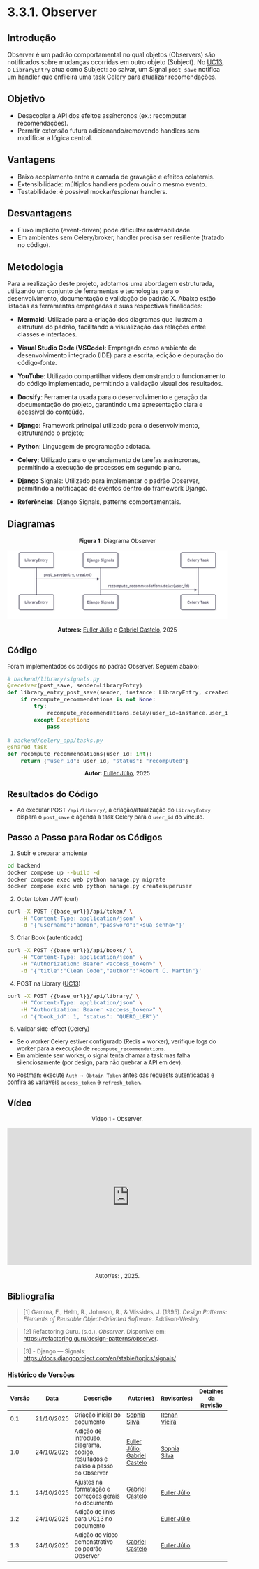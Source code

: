 # 3.3.1. Observer

## Introdução

Observer é um padrão comportamental no qual objetos (Observers) são notificados sobre mudanças ocorridas em outro objeto (Subject). No [UC13](https://unbarqdsw2025-2-turma01.github.io/2025.2-T01-G5_EuRecomendo_Entrega_02/#/Modelagem/2.3.1.CasosDeUso?id=tabela-13-especifica%c3%a7%c3%a3o-caso-de-uso-13-adicionar-livro-%c3%a0-biblioteca-pessoal), o `LibraryEntry` atua como Subject: ao salvar, um Signal `post_save` notifica um handler que enfileira uma task Celery para atualizar recomendações.

## Objetivo

- Desacoplar a API dos efeitos assíncronos (ex.: recomputar recomendações).
- Permitir extensão futura adicionando/removendo handlers sem modificar a lógica central.


## Vantagens

- Baixo acoplamento entre a camada de gravação e efeitos colaterais.
- Extensibilidade: múltiplos handlers podem ouvir o mesmo evento.
- Testabilidade: é possível mockar/espionar handlers.


## Desvantagens

- Fluxo implícito (event-driven) pode dificultar rastreabilidade.
- Em ambientes sem Celery/broker, handler precisa ser resiliente (tratado no código).

## Metodologia

Para a realização deste projeto, adotamos uma abordagem estruturada, utilizando um conjunto de ferramentas e tecnologias para o desenvolvimento, documentação e validação do padrão X. Abaixo estão listadas as ferramentas empregadas e suas respectivas finalidades:

- **Mermaid**: Utilizado para a criação dos diagramas que ilustram a estrutura do padrão, facilitando a visualização das relações entre classes e interfaces.
- **Visual Studio Code (VSCode)**: Empregado como ambiente de desenvolvimento integrado (IDE) para a escrita, edição e depuração do código-fonte.
- **YouTube**: Utilizado compartilhar vídeos demonstrando o funcionamento do código implementado, permitindo a validação visual dos resultados.
- **Docsify**: Ferramenta usada para o desenvolvimento e geração da documentação do projeto, garantindo uma apresentação clara e acessível do conteúdo.
- **Django**: Framework principal utilizado para o desenvolvimento, estruturando o projeto;
- **Python**: Linguagem de programação adotada.
- **Celery**: Utilizado para o gerenciamento de tarefas assíncronas, permitindo a execução de processos em segundo plano.
- **Django** Signals: Utilizado para implementar o padrão Observer, permitindo a notificação de eventos dentro do framework Django.

- **Referências**: Django Signals, patterns comportamentais.



## Diagramas

<font size="2"><p style="text-align: center"><b>Figura 1:</b> Diagrama Observer</div>

<div style="text-align: center;">

![Diagrama](./assets/diagramaObserverUC13.png)

</div>

<font size="2"><p style="text-align: center"><b>Autores:</b> [Euller Júlio](https://www.github.com/Potatoyz908) e [Gabriel Castelo](https://github.com/GabrielCastelo-31), 2025</p></font>


## Código

Foram implementados os códigos no padrão Observer. Seguem abaixo:

```python
# backend/library/signals.py
@receiver(post_save, sender=LibraryEntry)
def library_entry_post_save(sender, instance: LibraryEntry, created, **kwargs):
    if recompute_recommendations is not None:
        try:
            recompute_recommendations.delay(user_id=instance.user_id)
        except Exception:
            pass

# backend/celery_app/tasks.py
@shared_task
def recompute_recommendations(user_id: int):
    return {"user_id": user_id, "status": "recomputed"}
```

<font size="2"><p style="text-align: center"><b>Autor:</b> [Euller Júlio](https://github.com/Potatoyz908), 2025</p></font>

## Resultados do Código

- Ao executar POST `/api/library/`, a criação/atualização do `LibraryEntry` dispara o `post_save` e agenda a task Celery para o `user_id` do vínculo.

## Passo a Passo para Rodar os Códigos

1) Subir e preparar ambiente

```bash
cd backend
docker compose up --build -d
docker compose exec web python manage.py migrate
docker compose exec web python manage.py createsuperuser
```

2) Obter token JWT (curl)

```bash
curl -X POST {{base_url}}/api/token/ \
    -H 'Content-Type: application/json' \
    -d '{"username":"admin","password":"<sua_senha>"}'
```

3) Criar Book (autenticado)

```bash
curl -X POST {{base_url}}/api/books/ \
    -H "Content-Type: application/json" \
    -H "Authorization: Bearer <access_token>" \
    -d '{"title":"Clean Code","author":"Robert C. Martin"}'
```

4) POST na Library ([UC13](https://unbarqdsw2025-2-turma01.github.io/2025.2-T01-G5_EuRecomendo_Entrega_02/#/Modelagem/2.3.1.CasosDeUso?id=tabela-13-especifica%c3%a7%c3%a3o-caso-de-uso-13-adicionar-livro-%c3%a0-biblioteca-pessoal))

```bash
curl -X POST {{base_url}}/api/library/ \
    -H "Content-Type: application/json" \
    -H "Authorization: Bearer <access_token>" \
    -d '{"book_id": 1, "status": "QUERO_LER"}'
```

5) Validar side-effect (Celery)

- Se o worker Celery estiver configurado (Redis + worker), verifique logs do worker para a execução de `recompute_recommendations`.
- Em ambiente sem worker, o signal tenta chamar a task mas falha silenciosamente (por design, para não quebrar a API em dev).

No Postman: execute `Auth → Obtain Token` antes das requests autenticadas e confira as variáveis `access_token` e `refresh_token`.


## Vídeo

<font size="2"><p style="text-align: center">Vídeo 1 - Observer.</p></font>

<center>
<iframe width="560" height="315" src="https://www.youtube.com/embed/avJPW1LWcmw?si=r4HFMVwN6QI3a7Lh" title="YouTube video player" frameborder="0" allow="accelerometer; autoplay; clipboard-write; encrypted-media; gyroscope; picture-in-picture; web-share" referrerpolicy="strict-origin-when-cross-origin" allowfullscreen></iframe>
</center>

<font size="2"><p style="text-align: center">Autor/es: [](), 2025.</p></font>

## Bibliografia

> [1] Gamma, E., Helm, R., Johnson, R., & Vlissides, J. (1995). _Design Patterns: Elements of Reusable Object-Oriented Software_. Addison-Wesley.

> [2] Refactoring Guru. (s.d.). _Observer_. Disponível em: <https://refactoring.guru/design-patterns/observer>.

> [3] - Django — Signals: https://docs.djangoproject.com/en/stable/topics/signals/


### Histórico de Versões

| Versão | Data       | Descrição                                                                    | Autor(es)                                                                                        | Revisor(es)                                   | Detalhes da Revisão |
| ------ | ---------- | ---------------------------------------------------------------------------- | ------------------------------------------------------------------------------------------------ | --------------------------------------------- | ------------------- |
| 0.1    | 21/10/2025 | Criação inicial do documento                      | [Sophia Silva](https://github.com/sophiassilva) | [Renan Vieira]() |                     |
| 1.0    | 24/10/2025 | Adição de introduao, diagrama, código, resultados e passo a passo do Observer | [Euller Júlio](https://www.github.com/Potatoyz908), [Gabriel Castelo](https://github.com/GabrielCastelo-31) | [Sophia Silva](https://github.com/sophiassilva) |                     |
| 1.1    | 24/10/2025 | Ajustes na formatação e correções gerais no documento |  [Gabriel Castelo](https://github.com/GabrielCastelo-31)| [Euller Júlio](https://www.github.com/Potatoyz908) |                     |
| 1.2    | 24/10/2025 | Adição de links para UC13 no documento | | [Euller Júlio](https://www.github.com/Potatoyz908) |                     |
| 1.3    | 24/10/2025 | Adição do vídeo demonstrativo do padrão Observer |[Gabriel Castelo](https://github.com/GabrielCastelo-31) | [Euller Júlio](https://www.github.com/Potatoyz908) |                     |
